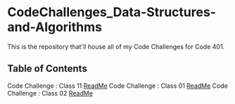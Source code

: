 # CodeChallenges_Data-Structures-and-Algorithms

This is the repository that'll house all of my Code Challenges for Code 401.

## Table of Contents

Code Challenge : Class 11 [ReadMe](./Class11Files/README.md)
Code Challenge : Class 01 [ReadMe](./Class01/README.md)
Code Challenge : Class 02 [ReadMe](./Class02/README.md)
